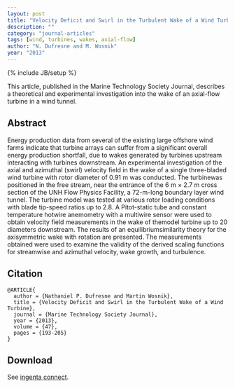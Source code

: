 ```yaml
---
layout: post
title: "Velocity Deficit and Swirl in the Turbulent Wake of a Wind Turbine"
description: ""
category: "journal-articles"
tags: [wind, turbines, wakes, axial-flow]
author: "N. Dufresne and M. Wosnik"
year: "2013"
---
```

{% include JB/setup %}

This article, published in the Marine Technology Society Journal, describes a theoretical
and experimental investigation into the wake of an axial-flow turbine in a wind tunnel.

## Abstract
Energy production data from several of the existing large offshore wind farms
indicate that turbine arrays can suffer from a significant overall energy production
shortfall, due to wakes generated by turbines upstream interacting with turbines
downstream. An experimental investigation of the axial and azimuthal (swirl) velocity
field in the wake of a single three-bladed wind turbine with rotor diameter of 0.91 m
was conducted. The turbinewas positioned in the free stream, near the entrance of the
6 m × 2.7 m cross section of the UNH Flow Physics Facility, a 72-m-long boundary
layer wind tunnel. The turbine model was tested at various rotor loading conditions
with blade tip-speed ratios up to 2.8. A Pitot-static tube and constant temperature hotwire
anemometry with a multiwire sensor were used to obtain velocity field measurements
in the wake of themodel turbine up to 20 diameters downstream. The results of
an equilibriumsimilarity theory for the axisymmetric wake with rotation are presented.
The measurements obtained were used to examine the validity of the derived scaling
functions for streamwise and azimuthal velocity, wake growth, and turbulence.

## Citation

~~~
@ARTICLE{
  author = {Nathaniel P. Dufresne and Martin Wosnik},
  title = {Velocity Deficit and Swirl in the Turbulent Wake of a Wind Turbine},
  journal = {Marine Technology Society Journal},
  year = {2013},
  volume = {47},
  pages = {193-205}
}
~~~

## Download
See 
<a href="http://www.ingentaconnect.com/content/mts/mtsj/2013/00000047/00000004/art00020" target="_blank">
ingenta connect</a>.

